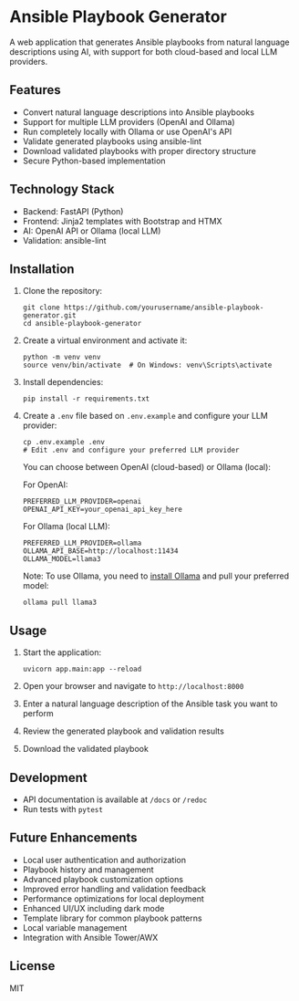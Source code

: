 # Ansible Playbook Generator

A web application that generates Ansible playbooks from natural language descriptions using AI, with support for both cloud-based and local LLM providers.

## Features

- Convert natural language descriptions into Ansible playbooks
- Support for multiple LLM providers (OpenAI and Ollama)
- Run completely locally with Ollama or use OpenAI's API
- Validate generated playbooks using ansible-lint
- Download validated playbooks with proper directory structure
- Secure Python-based implementation

## Technology Stack

- Backend: FastAPI (Python)
- Frontend: Jinja2 templates with Bootstrap and HTMX
- AI: OpenAI API or Ollama (local LLM)
- Validation: ansible-lint

## Installation

1. Clone the repository:
   ```
   git clone https://github.com/yourusername/ansible-playbook-generator.git
   cd ansible-playbook-generator
   ```

2. Create a virtual environment and activate it:
   ```
   python -m venv venv
   source venv/bin/activate  # On Windows: venv\Scripts\activate
   ```

3. Install dependencies:
   ```
   pip install -r requirements.txt
   ```

4. Create a `.env` file based on `.env.example` and configure your LLM provider:
   ```
   cp .env.example .env
   # Edit .env and configure your preferred LLM provider
   ```

   You can choose between OpenAI (cloud-based) or Ollama (local):
   
   For OpenAI:
   ```
   PREFERRED_LLM_PROVIDER=openai
   OPENAI_API_KEY=your_openai_api_key_here
   ```
   
   For Ollama (local LLM):
   ```
   PREFERRED_LLM_PROVIDER=ollama
   OLLAMA_API_BASE=http://localhost:11434
   OLLAMA_MODEL=llama3
   ```
   
   Note: To use Ollama, you need to [install Ollama](https://ollama.ai/download) and pull your preferred model:
   ```
   ollama pull llama3
   ```

## Usage

1. Start the application:
   ```
   uvicorn app.main:app --reload
   ```

2. Open your browser and navigate to `http://localhost:8000`

3. Enter a natural language description of the Ansible task you want to perform

4. Review the generated playbook and validation results

5. Download the validated playbook

## Development

- API documentation is available at `/docs` or `/redoc`
- Run tests with `pytest`

## Future Enhancements

- Local user authentication and authorization
- Playbook history and management
- Advanced playbook customization options
- Improved error handling and validation feedback
- Performance optimizations for local deployment
- Enhanced UI/UX including dark mode
- Template library for common playbook patterns
- Local variable management
- Integration with Ansible Tower/AWX

## License

MIT
